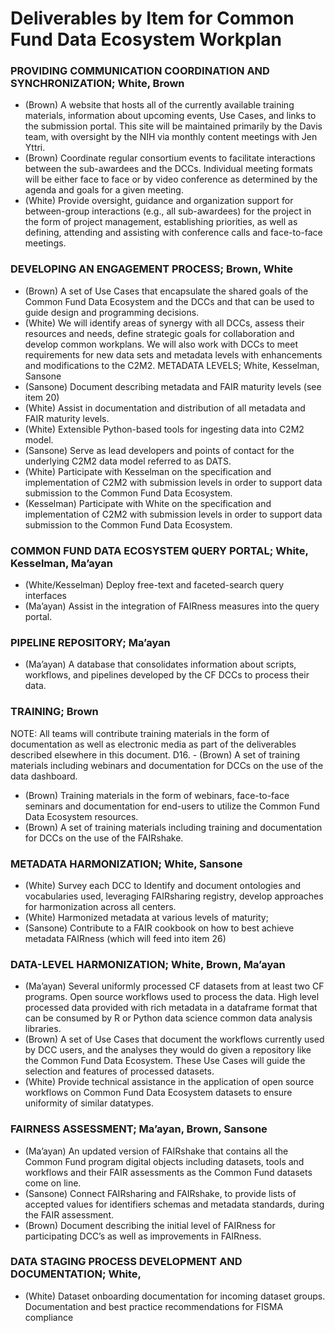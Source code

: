 # Deliverables by Item for Common Fund Data Ecosystem Workplan 

### PROVIDING COMMUNICATION COORDINATION AND SYNCHRONIZATION; White, Brown
- (Brown)  A website that hosts all of the currently available training materials, information about upcoming events, Use Cases, and links to the submission portal. This site will be maintained primarily by the Davis team, with oversight by the NIH via monthly content meetings with Jen Yttri.
- (Brown)  Coordinate regular consortium events to facilitate interactions between the sub-awardees and the DCCs. Individual meeting formats will be either face to face or by video conference as determined by the agenda and goals for a given meeting.
- (White) Provide oversight, guidance and organization support for between-group interactions (e.g., all sub-awardees) for the project in the form of project management, establishing priorities, as well as defining, attending and assisting with conference calls and face-to-face meetings. 

### DEVELOPING AN ENGAGEMENT PROCESS; Brown, White
- (Brown)  A set of Use Cases that encapsulate the shared goals of the Common Fund Data Ecosystem and the DCCs and that can be used to guide design and programming decisions. 
- (White)  We will identify areas of synergy with all DCCs, assess their resources and needs, define strategic goals for collaboration and develop common workplans. We will also work with DCCs to meet requirements for new data sets and metadata levels with enhancements and modifications to the C2M2.
METADATA LEVELS; White, Kesselman, Sansone
- (Sansone)  Document describing metadata and FAIR maturity levels (see item 20)
- (White) Assist in documentation and distribution of all metadata and FAIR maturity levels. 
- (White) Extensible Python-based tools for ingesting data into C2M2 model. 
- (Sansone) Serve as lead developers and points of contact for the underlying C2M2 data model referred to as DATS.
- (White)  Participate with Kesselman on the specification and implementation of C2M2 with submission levels in order to support data submission to the Common Fund Data Ecosystem.
- (Kesselman)  Participate with White on the specification and implementation of C2M2 with submission levels in order to support data submission to the Common Fund Data Ecosystem.
### COMMON FUND DATA ECOSYSTEM QUERY PORTAL; White, Kesselman, Ma’ayan
- (White/Kesselman)  Deploy free-text and faceted-search query interfaces
- (Ma’ayan) Assist in the integration of FAIRness measures into the query portal.
### PIPELINE REPOSITORY; Ma’ayan
- (Ma’ayan)  A database that consolidates information about scripts, workflows, and pipelines developed by the CF DCCs to process their data. 
### TRAINING; Brown
NOTE: All teams will contribute training materials in the form of documentation as well as electronic media as part of the deliverables described elsewhere in this document. 
D16. - (Brown)  A set of training materials including webinars and documentation for DCCs on the use of the data dashboard.
- (Brown)  Training materials in the form of webinars, face-to-face seminars and documentation for end-users to utilize the Common Fund Data Ecosystem resources. 
- (Brown)  A set of training materials including training and documentation for DCCs on the use of the FAIRshake.
### METADATA HARMONIZATION; White, Sansone
- (White) Survey each DCC to Identify and document ontologies and vocabularies used, leveraging FAIRsharing registry, develop approaches for harmonization across all centers. 
- (White) Harmonized metadata at various levels of maturity; 
- (Sansone) Contribute to a FAIR cookbook on how to best achieve metadata FAIRness (which will feed into item 26)
### DATA-LEVEL HARMONIZATION; White, Brown, Ma’ayan
- (Ma’ayan) Several uniformly processed CF datasets from at least two CF programs. Open source workflows used to process the data. High level processed data provided with rich metadata in a dataframe format that can be consumed by R or Python data science common data analysis libraries. 
- (Brown)  A set of Use Cases that document the workflows currently used by DCC users, and the analyses they would do given a repository like the Common Fund Data Ecosystem. These Use Cases will guide the selection and features of processed datasets.
- (White) Provide technical assistance in the application of open source workflows on Common Fund Data Ecosystem datasets to ensure uniformity of similar datatypes. 
### FAIRNESS ASSESSMENT; Ma’ayan, Brown, Sansone
- (Ma’ayan) An updated version of FAIRshake that contains all the Common Fund program digital objects including datasets, tools and workflows and their FAIR assessments as the Common Fund datasets come on line.
- (Sansone) Connect FAIRsharing and FAIRshake, to provide lists of accepted values for identifiers schemas and metadata standards, during the FAIR assessment.
- (Brown) Document describing the initial level of FAIRness for participating DCC’s as well as improvements in FAIRness.
### DATA STAGING PROCESS DEVELOPMENT AND DOCUMENTATION; White, 
- (White)  Dataset onboarding documentation for incoming dataset groups. Documentation and best practice recommendations for FISMA compliance 
